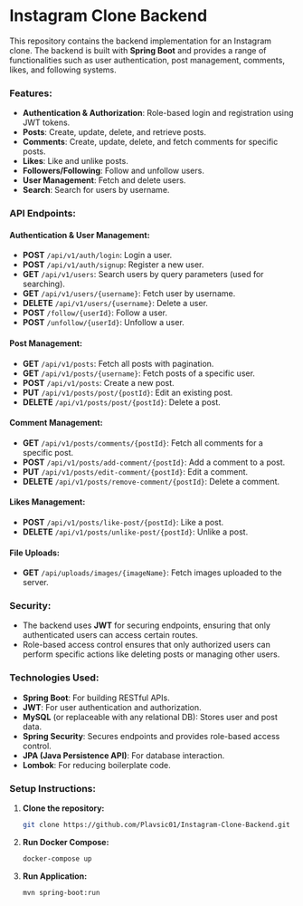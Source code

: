 # Instagram Clone Backend

This repository contains the backend implementation for an Instagram clone. The backend is built with **Spring Boot** and provides a range of functionalities such as user authentication, post management, comments, likes, and following systems.

### Features:

- **Authentication & Authorization**: Role-based login and registration using JWT tokens.
- **Posts**: Create, update, delete, and retrieve posts.
- **Comments**: Create, update, delete, and fetch comments for specific posts.
- **Likes**: Like and unlike posts.
- **Followers/Following**: Follow and unfollow users.
- **User Management**: Fetch and delete users.
- **Search**: Search for users by username.

### API Endpoints:

#### **Authentication & User Management**:

- **POST** `/api/v1/auth/login`: Login a user.
- **POST** `/api/v1/auth/signup`: Register a new user.
- **GET** `/api/v1/users`: Search users by query parameters (used for searching).
- **GET** `/api/v1/users/{username}`: Fetch user by username.
- **DELETE** `/api/v1/users/{username}`: Delete a user.
- **POST** `/follow/{userId}`: Follow a user.
- **POST** `/unfollow/{userId}`: Unfollow a user.

#### **Post Management**:

- **GET** `/api/v1/posts`: Fetch all posts with pagination.
- **GET** `/api/v1/posts/{username}`: Fetch posts of a specific user.
- **POST** `/api/v1/posts`: Create a new post.
- **PUT** `/api/v1/posts/post/{postId}`: Edit an existing post.
- **DELETE** `/api/v1/posts/post/{postId}`: Delete a post.

#### **Comment Management**:

- **GET** `/api/v1/posts/comments/{postId}`: Fetch all comments for a specific post.
- **POST** `/api/v1/posts/add-comment/{postId}`: Add a comment to a post.
- **PUT** `/api/v1/posts/edit-comment/{postId}`: Edit a comment.
- **DELETE** `/api/v1/posts/remove-comment/{postId}`: Delete a comment.

#### **Likes Management**:

- **POST** `/api/v1/posts/like-post/{postId}`: Like a post.
- **DELETE** `/api/v1/posts/unlike-post/{postId}`: Unlike a post.

#### **File Uploads**:

- **GET** `/api/uploads/images/{imageName}`: Fetch images uploaded to the server.

### Security:

- The backend uses **JWT** for securing endpoints, ensuring that only authenticated users can access certain routes.
- Role-based access control ensures that only authorized users can perform specific actions like deleting posts or managing other users.

### Technologies Used:

- **Spring Boot**: For building RESTful APIs.
- **JWT**: For user authentication and authorization.
- **MySQL** (or replaceable with any relational DB): Stores user and post data.
- **Spring Security**: Secures endpoints and provides role-based access control.
- **JPA (Java Persistence API)**: For database interaction.
- **Lombok**: For reducing boilerplate code.

### Setup Instructions:

1. **Clone the repository:**

   ```bash
   git clone https://github.com/Plavsic01/Instagram-Clone-Backend.git
   ```

2. **Run Docker Compose:**

   ```bash
   docker-compose up
   ```

3. **Run Application:**

   ```bash
   mvn spring-boot:run
   ```
